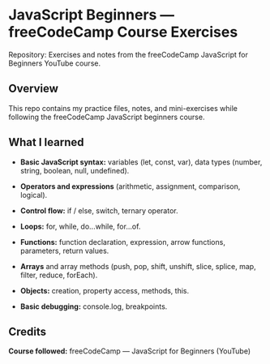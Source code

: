 # JavaScript Beginners — freeCodeCamp Course Exercises
Repository: Exercises and notes from the freeCodeCamp JavaScript for Beginners YouTube course.

## Overview
This repo contains my practice files, notes, and mini-exercises while following the freeCodeCamp JavaScript beginners course. 

## What I learned
- **Basic JavaScript syntax:** variables (let, const, var), data types (number, string, boolean, null, undefined).

- **Operators and expressions** (arithmetic, assignment, comparison, logical).

- **Control flow:** if / else, switch, ternary operator.

- **Loops:** for, while, do...while, for...of.

- **Functions:** function declaration, expression, arrow functions, parameters, return values.

- **Arrays** and array methods (push, pop, shift, unshift, slice, splice, map, filter, reduce, forEach).

- **Objects:** creation, property access, methods, this.

- **Basic debugging:** console.log, breakpoints.

## Credits
**Course followed:** freeCodeCamp — JavaScript for Beginners (YouTube)